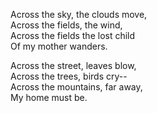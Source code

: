Across the sky, the clouds move,  
Across the fields, the wind,  
Across the fields the lost child  
Of my mother wanders.  

Across the street, leaves blow,  
Across the trees, birds cry--  
Across the mountains, far away,  
My home must be.  
